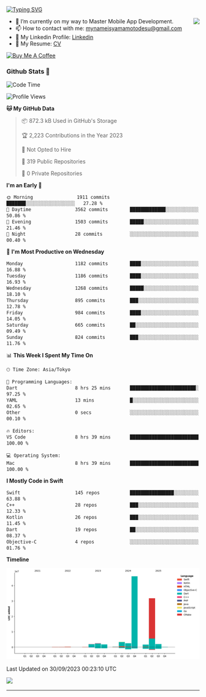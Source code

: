 
[![Typing SVG](https://readme-typing-svg.demolab.com/?lines=Thank+You+For+Visiting!!;You+Are+Welcome✨;I+am+Kyo+Yamamoto;Mobile+Developer)](https://git.io/typing-svg)
<p>
<img align="right" src="https://media.giphy.com/media/26ufdb3cYKwbRtYVW/giphy.gif" style="max-width:100%;" height="150px">

- 🌱 I’m currently on my way to Master Mobile App Development.
- 📫 How to contact with me: mynameisyamamotodesu@gmail.com
- 🔗 My Linkedin Profile: [Linkedin](https://www.linkedin.com/in/kyo-yamamoto-a2ab50239)
- 🔗 My Resume: [CV](https://www.kickresume.com/cv/ZWKvXV/)

<a href="https://www.buymeacoffee.com/kyoyamamoto" target="_blank"><img src="https://cdn.buymeacoffee.com/buttons/default-orange.png" alt="Buy Me A Coffee" height="41" width="174"></a>

### Github Stats 🥇 
<!--START_SECTION:waka-->
![Code Time](http://img.shields.io/badge/Code%20Time-559%20hrs%2050%20mins-blue)

![Profile Views](http://img.shields.io/badge/Profile%20Views-1-blue)

**🐱 My GitHub Data** 

> 📦 872.3 kB Used in GitHub's Storage 
 > 
> 🏆 2,223 Contributions in the Year 2023
 > 
> 🚫 Not Opted to Hire
 > 
> 📜 319 Public Repositories 
 > 
> 🔑 0 Private Repositories 
 > 
**I'm an Early 🐤** 

```text
🌞 Morning                1911 commits        ███████░░░░░░░░░░░░░░░░░░   27.28 % 
🌆 Daytime                3562 commits        █████████████░░░░░░░░░░░░   50.86 % 
🌃 Evening                1503 commits        █████░░░░░░░░░░░░░░░░░░░░   21.46 % 
🌙 Night                  28 commits          ░░░░░░░░░░░░░░░░░░░░░░░░░   00.40 % 
```
📅 **I'm Most Productive on Wednesday** 

```text
Monday                   1182 commits        ████░░░░░░░░░░░░░░░░░░░░░   16.88 % 
Tuesday                  1186 commits        ████░░░░░░░░░░░░░░░░░░░░░   16.93 % 
Wednesday                1268 commits        █████░░░░░░░░░░░░░░░░░░░░   18.10 % 
Thursday                 895 commits         ███░░░░░░░░░░░░░░░░░░░░░░   12.78 % 
Friday                   984 commits         ████░░░░░░░░░░░░░░░░░░░░░   14.05 % 
Saturday                 665 commits         ██░░░░░░░░░░░░░░░░░░░░░░░   09.49 % 
Sunday                   824 commits         ███░░░░░░░░░░░░░░░░░░░░░░   11.76 % 
```


📊 **This Week I Spent My Time On** 

```text
🕑︎ Time Zone: Asia/Tokyo

💬 Programming Languages: 
Dart                     8 hrs 25 mins       ████████████████████████░   97.25 % 
YAML                     13 mins             █░░░░░░░░░░░░░░░░░░░░░░░░   02.65 % 
Other                    0 secs              ░░░░░░░░░░░░░░░░░░░░░░░░░   00.10 % 

🔥 Editors: 
VS Code                  8 hrs 39 mins       █████████████████████████   100.00 % 

💻 Operating System: 
Mac                      8 hrs 39 mins       █████████████████████████   100.00 % 
```

**I Mostly Code in Swift** 

```text
Swift                    145 repos           ████████████████░░░░░░░░░   63.88 % 
C++                      28 repos            ███░░░░░░░░░░░░░░░░░░░░░░   12.33 % 
Kotlin                   26 repos            ███░░░░░░░░░░░░░░░░░░░░░░   11.45 % 
Dart                     19 repos            ██░░░░░░░░░░░░░░░░░░░░░░░   08.37 % 
Objective-C              4 repos             ░░░░░░░░░░░░░░░░░░░░░░░░░   01.76 % 
```



**Timeline**

![Lines of Code chart](https://raw.githubusercontent.com/YamamotoDesu/YamamotoDesu/main/assets/bar_graph.png)


 Last Updated on 30/09/2023 00:23:10 UTC
<!--END_SECTION:waka-->

![](https://github-profile-summary-cards.vercel.app/api/cards/profile-details?username=YamamotoDesu&theme=vue)

----
